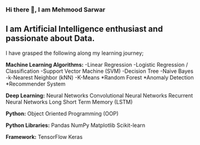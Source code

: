 ### Hi there 👋, I am Mehmood Sarwar
## I am Artificial Intelligence enthusiast and passionate about Data.

I have grasped the following along my learning journey;

**Machine Learning Algorithms:**
-Linear Regression
-Logistic Regression / Classification
-Support Vector Machine (SVM)
-Decision Tree
-Naive Bayes
-k-Nearest Neighbor (kNN)
-K-Means
*Random Forest
*Anomaly Detection
*Recommender System

**Deep Learning:**
Neural Networks
Convolutional Neural Networks
Recurrent Neural Networks
Long Short Term Memory (LSTM)

**Python:**
Object Oriented Programming (OOP)

**Python Libraries:**
Pandas
NumPy
Matplotlib
Scikit-learn

**Framework:**
TensorFlow
Keras
